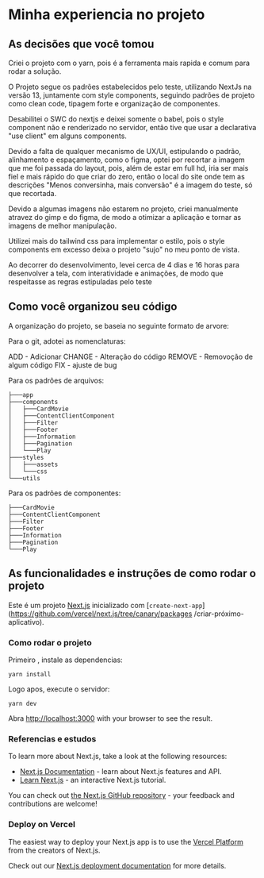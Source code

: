 # Minha experiencia no projeto

## As decisões que você tomou

Criei o projeto com o yarn, pois é a ferramenta mais rapida e comum para rodar a solução.

O Projeto segue os padrões estabelecidos pelo teste, utilizando NextJs na versão 13, juntamente com style components, seguindo padrões de projeto como clean code, tipagem forte e organização de componentes.

Desabilitei o SWC do nextjs e deixei somente o babel, pois o style component não e renderizado no servidor, então tive que usar a declarativa "use client" em alguns components.

Devido a falta de qualquer mecanismo de UX/UI, estipulando o padrão, alinhamento e espaçamento, como o figma, optei por recortar a imagem que me foi passada do layout, pois, além de estar em full hd, iria ser mais fiel e mais rápido do que criar do zero, então o local do site onde tem as descrições "Menos conversinha, mais conversão" é a imagem do teste, só que recortada.

Devido a algumas imagens não estarem no projeto, criei manualmente atravez do gimp e do figma, de modo a otimizar a aplicação e tornar as imagens de melhor manipulação.

Utilizei mais do tailwind css para implementar o estilo, pois o style components em excesso deixa o projeto "sujo" no meu ponto de vista.

Ao decorrer do desenvolvimento, levei cerca de 4 dias e 16 horas para desenvolver a tela, com interatividade e animações, de modo que respeitasse as regras estipuladas pelo teste

## Como você organizou seu código

A organização do projeto, se baseia no seguinte formato de arvore:

Para o git, adotei as nomenclaturas:

ADD - Adicionar
CHANGE - Alteração do código
REMOVE - Removoção de algum código
FIX - ajuste de bug

Para os padrões de arquivos:

```
├───app
├───components
│   ├───CardMovie
│   ├───ContentClientComponent
│   ├───Filter
│   ├───Footer
│   ├───Information
│   ├───Pagination
│   └───Play
├───styles
│   ├───assets
│   └───css
└───utils
```
Para os padrões de componentes:

```
├───CardMovie
├───ContentClientComponent
├───Filter
├───Footer
├───Information
├───Pagination
└───Play
```

## As funcionalidades e instruções de como rodar o projeto

Este é um projeto [Next.js](https://nextjs.org/) inicializado com [`create-next-app`](https://github.com/vercel/next.js/tree/canary/packages /criar-próximo-aplicativo).

### Como rodar o projeto

Primeiro , instale as dependencias:
```
yarn install
```

Logo apos, execute o servidor:
```
yarn dev
```

Abra [http://localhost:3000](http://localhost:3000) with your browser to see the result.

### Referencias e estudos

To learn more about Next.js, take a look at the following resources:

- [Next.js Documentation](https://nextjs.org/docs) - learn about Next.js features and API.
- [Learn Next.js](https://nextjs.org/learn) - an interactive Next.js tutorial.

You can check out [the Next.js GitHub repository](https://github.com/vercel/next.js/) - your feedback and contributions are welcome!

### Deploy on Vercel

The easiest way to deploy your Next.js app is to use the [Vercel Platform](https://vercel.com/new?utm_medium=default-template&filter=next.js&utm_source=create-next-app&utm_campaign=create-next-app-readme) from the creators of Next.js.

Check out our [Next.js deployment documentation](https://nextjs.org/docs/deployment) for more details.
